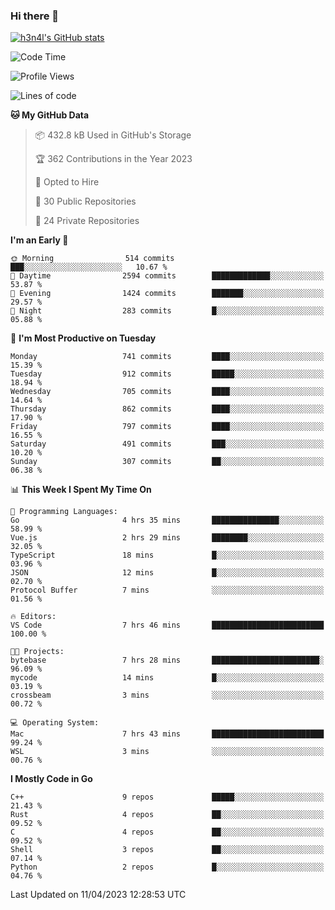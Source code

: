 ### Hi there 👋

[![h3n4l's GitHub stats](https://github-readme-stats.vercel.app/api?username=h3n4l&count_private=true&show_icons=true&theme=radical)](https://github.com/h3n4l/github-readme-stats)

<!--START_SECTION:waka-->
![Code Time](http://img.shields.io/badge/Code%20Time-1%2C114%20hrs%2045%20mins-blue)

![Profile Views](http://img.shields.io/badge/Profile%20Views-1-blue)

![Lines of code](https://img.shields.io/badge/From%20Hello%20World%20I%27ve%20Written-2.7%20million%20lines%20of%20code-blue)

**🐱 My GitHub Data** 

> 📦 432.8 kB Used in GitHub's Storage 
 > 
> 🏆 362 Contributions in the Year 2023
 > 
> 💼 Opted to Hire
 > 
> 📜 30 Public Repositories 
 > 
> 🔑 24 Private Repositories 
 > 
**I'm an Early 🐤** 

```text
🌞 Morning                514 commits         ███░░░░░░░░░░░░░░░░░░░░░░   10.67 % 
🌆 Daytime                2594 commits        █████████████░░░░░░░░░░░░   53.87 % 
🌃 Evening                1424 commits        ███████░░░░░░░░░░░░░░░░░░   29.57 % 
🌙 Night                  283 commits         █░░░░░░░░░░░░░░░░░░░░░░░░   05.88 % 
```
📅 **I'm Most Productive on Tuesday** 

```text
Monday                   741 commits         ████░░░░░░░░░░░░░░░░░░░░░   15.39 % 
Tuesday                  912 commits         █████░░░░░░░░░░░░░░░░░░░░   18.94 % 
Wednesday                705 commits         ████░░░░░░░░░░░░░░░░░░░░░   14.64 % 
Thursday                 862 commits         ████░░░░░░░░░░░░░░░░░░░░░   17.90 % 
Friday                   797 commits         ████░░░░░░░░░░░░░░░░░░░░░   16.55 % 
Saturday                 491 commits         ███░░░░░░░░░░░░░░░░░░░░░░   10.20 % 
Sunday                   307 commits         ██░░░░░░░░░░░░░░░░░░░░░░░   06.38 % 
```


📊 **This Week I Spent My Time On** 

```text
💬 Programming Languages: 
Go                       4 hrs 35 mins       ███████████████░░░░░░░░░░   58.99 % 
Vue.js                   2 hrs 29 mins       ████████░░░░░░░░░░░░░░░░░   32.05 % 
TypeScript               18 mins             █░░░░░░░░░░░░░░░░░░░░░░░░   03.96 % 
JSON                     12 mins             █░░░░░░░░░░░░░░░░░░░░░░░░   02.70 % 
Protocol Buffer          7 mins              ░░░░░░░░░░░░░░░░░░░░░░░░░   01.56 % 

🔥 Editors: 
VS Code                  7 hrs 46 mins       █████████████████████████   100.00 % 

🐱‍💻 Projects: 
bytebase                 7 hrs 28 mins       ████████████████████████░   96.09 % 
mycode                   14 mins             █░░░░░░░░░░░░░░░░░░░░░░░░   03.19 % 
crossbeam                3 mins              ░░░░░░░░░░░░░░░░░░░░░░░░░   00.72 % 

💻 Operating System: 
Mac                      7 hrs 43 mins       █████████████████████████   99.24 % 
WSL                      3 mins              ░░░░░░░░░░░░░░░░░░░░░░░░░   00.76 % 
```

**I Mostly Code in Go** 

```text
C++                      9 repos             █████░░░░░░░░░░░░░░░░░░░░   21.43 % 
Rust                     4 repos             ██░░░░░░░░░░░░░░░░░░░░░░░   09.52 % 
C                        4 repos             ██░░░░░░░░░░░░░░░░░░░░░░░   09.52 % 
Shell                    3 repos             ██░░░░░░░░░░░░░░░░░░░░░░░   07.14 % 
Python                   2 repos             █░░░░░░░░░░░░░░░░░░░░░░░░   04.76 % 
```




 Last Updated on 11/04/2023 12:28:53 UTC
<!--END_SECTION:waka-->


